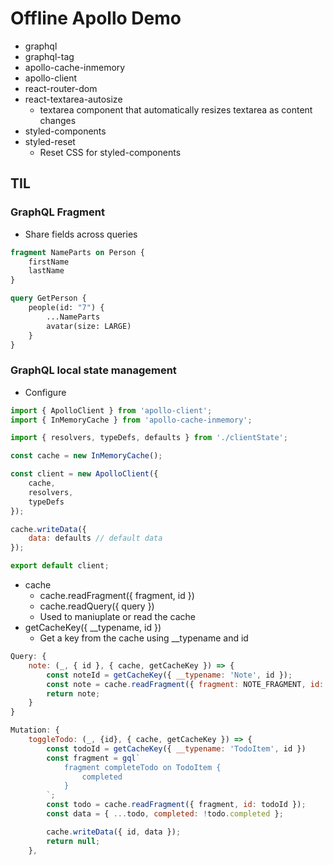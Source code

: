 # Offline Apollo Demo

-   graphql
-   graphql-tag
-   apollo-cache-inmemory
-   apollo-client
-   react-router-dom
-   react-textarea-autosize
    -   textarea component that automatically resizes textarea as content changes
-   styled-components
-   styled-reset
    -   Reset CSS for styled-components

## TIL

### GraphQL Fragment

-   Share fields across queries

```graphql
fragment NameParts on Person {
    firstName
    lastName
}

query GetPerson {
    people(id: "7") {
        ...NameParts
        avatar(size: LARGE)
    }
}
```

### GraphQL local state management

-   Configure

```JavaScript
import { ApolloClient } from 'apollo-client';
import { InMemoryCache } from 'apollo-cache-inmemory';

import { resolvers, typeDefs, defaults } from './clientState';

const cache = new InMemoryCache();

const client = new ApolloClient({
    cache,
    resolvers,
    typeDefs
});

cache.writeData({
    data: defaults // default data
});

export default client;
```

-   cache
    -   cache.readFragment({ fragment, id })
    -   cache.readQuery({ query })
    -   Used to maniuplate or read the cache
-   getCacheKey({ \_\_typename, id })
    -   Get a key from the cache using \_\_typename and id

```JavaScript
Query: {
    note: (_, { id }, { cache, getCacheKey }) => {
        const noteId = getCacheKey({ __typename: 'Note', id });
        const note = cache.readFragment({ fragment: NOTE_FRAGMENT, id: noteId });
        return note;
    }
}
```

```JavaScript
Mutation: {
    toggleTodo: (_, {id}, { cache, getCacheKey }) => {
        const todoId = getCacheKey({ __typename: 'TodoItem', id })
        const fragment = gql`
            fragment completeTodo on TodoItem {
                completed
            }
        `;
        const todo = cache.readFragment({ fragment, id: todoId });
        const data = { ...todo, completed: !todo.completed };

        cache.writeData({ id, data });
        return null;
    },
```
